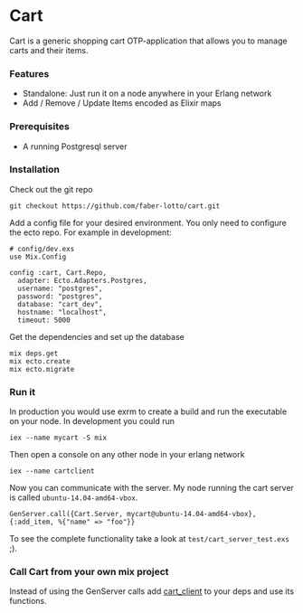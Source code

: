 # Cart

Cart is a generic shopping cart OTP-application that allows you to manage carts and their items.

### Features
* Standalone: Just run it on a node anywhere in your Erlang network
* Add / Remove / Update Items encoded as Elixir maps

### Prerequisites
* A running Postgresql server

### Installation

Check out the git repo

```
git checkout https://github.com/faber-lotto/cart.git
```

Add a config file for your desired environment. You only need to configure the ecto repo. For example in development:

```
# config/dev.exs
use Mix.Config

config :cart, Cart.Repo,
  adapter: Ecto.Adapters.Postgres,
  username: "postgres",
  password: "postgres",
  database: "cart_dev",
  hostname: "localhost",
  timeout: 5000
```

Get the dependencies and set up the database 

```
mix deps.get
mix ecto.create
mix ecto.migrate
```

### Run it

In production you would use exrm to create a build and run the executable on your node. In development you could run

```
iex --name mycart -S mix
```

Then open a console on any other node in your erlang network

```
iex --name cartclient
```

Now you can communicate with the server. My node running the cart server is called `ubuntu-14.04-amd64-vbox`. 

```
GenServer.call({Cart.Server, mycart@ubuntu-14.04-amd64-vbox}, {:add_item, %{"name" => "foo"}}
```

To see the complete functionality take a look at `test/cart_server_test.exs` ;).

### Call Cart from your own mix project

Instead of using the GenServer calls add [cart_client](https://github.com/faber-lotto/cart_client.git) to your deps and use its functions.
